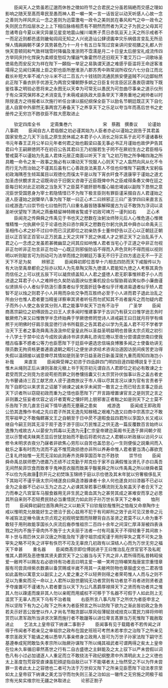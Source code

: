 <!-- { "loadSidebar": true } -->
　　臣闻天人之势虽若辽邈而休咎之徴如符节之合君民之分虽若隔絶而交感之理如影响之随天至髙而卑民至愚而神人君一嚬一笑一言一话皆足以动天听感人心故一念之善则为祥风庆云一念之差则为迅雷激电一政令之美则民在春风和气之中一政令之失则民立烈焰层氷之上上下相应脉络相贯有不期然而然者为天之子为民之父母其可忽诸粤自今夏以来灾异屡见星变地震山摧川竭黒子贯日赤氛亘天上天之所示戒者不一而足近则都邑逺则畿甸闾阎无知之人兴讹造讪公肆谤讟幸灾乐祸倡言变乱无所忌惮人情詾詾朝不谋夕其势甚危乃十一月十有五日车驾过宫亲讲问安视膳之礼都人忻快天意顿囘和气致祥瑞雪时降徧及淮浙罔不霑濡是月二十日皇太后册宝礼成流传四方举同庆抃化悍戾为柔顺变愁叹为懽謡气象霍然尽还旧观天下耄艾万口一词歌咏圣徳易危而安反灾为祥在陛下一頥指一举足之易孰谓天道之难感乎臣滥将王命迓客淮壖得之见闻归美报上臣之职也臣所歴淮浙八郡苏秀中熟常润所収仅六七分自江而北截长补短大率不减六分斗米不过二百五六十钱钱防流通民旅安便盗贼不兴边鄙帖然此正陛下垂衣拱手优游无为两宫交懽朝野多娯之日臣复何言臣区区愚衷窃谓陛下既鉴徃事之明验必思将来之永图无以天幸为可常无以愚民为可忽曲尽事亲之道示仪刑于有众深究保邦本之术消变乱于未萌戒谕执政大臣条举天下滞务重地之阙帅者以时除授逺方之待报者以次施行听任台谏以振纪纲保全臣下以励名节朝廷既正天下自化逺人自賔中外廓然无事两宫万寿备天下之养享天下之乐足以夸当年而髙后世书之史册传之无穷岂不韪欤臣不胜大愿取进止






　　钦定四库全书
　　定斋集巻六　　　　　　　宋　蔡戡　撰奏议
　　论谨始八事疏
　　臣闻自古人君临御之初必谨其始为人臣者亦必以谨始之説告于其君盖国家安危之几天下治乱之原生民休戚之本君子小人消长之际实系于此可不谨诸春秋书元年春王正月公羊曰元年者何君之始也糓梁曰虽无事必书正月谨始也故伊尹告其君曰今王嗣厥徳罔不在初召公告其君曰王乃初服若生子罔不在厥初生古之君臣相与警戒莫不以谨始为先盖人君体元居正南面以听天下龙飞之初万物之所争睹四海之所具瞻一命令之发一政事之施必有以竦动天下悦服人心则天下之人翕然向风从化不令而行无为而治始之不谨其后虽有仁心善政良法美意人不信也仰惟陛下嗣膺大宝躬临初政海隅苍生倾耳属目以观徳化而徯太平是以陛下宵衣旰食不遑康寜于谨始之道尤加圣虑伏覩求言之诏既询访于旧弼又咨诹于近臣既俾中外之臣咸得条奏又俾在廷之臣每日轮对此正初政之当急天下之臣莫不披肝胆布腹心输忠竭诚以副陛下恳恻之意况臣世受国恩身为宰士若隐情惜已不为陛下极言臣则有罪臣谨采掇自古人君谨始之道人臣谨始之説槩举八事为陛下献一曰正心术二曰辨邪正三曰广圣学四曰来直言五曰戒游逸六曰崇节俭七曰恤刑罚八曰重名器皆随事解释援古为证不敢饰为浮词以渎圣听伏望陛下清闲之燕垂精留神特赐省覧或于初政可禆万一谨列如右
　　正心术
　　臣闻尧之传舜舜之传禹见于书也天之厯数在汝躬汝终陟元后人心惟危道心惟微惟精惟一允执厥中见于论语也尧曰咨尔舜天之厯数在尔躬允执其中舜亦以命禹夫三圣相传心术之妙不过曰中而已汉武即位之初亲防多士董仲舒告以正心以正朝廷正朝廷以正百官正百官以正万民盖上天之灾祥下民之休戚人才之邪正天下之治乱系于人君之心一念虑之发虽若甚微幽显之间其应如响惟人君者当宅心于正道之中非正勿视非正勿听非正勿言非正勿动一心既正则邪佞防谄不得而入声色货利不得而摇以视则明以听则聪言可为则动可为法举而措之则朝廷万事无不归于正四方逺迩无不一于正天下不足为矣
　　辨邪正
　　臣闻舜初即位首举十六相去四防而天下咸服传以为有大功至禹臯都俞之际亦以知人为先臯陶又陈九徳谓人君能知九徳之人考察其真伪而信任之上可以抚五辰下可以凝庶绩盖知人人君之盛徳人君无职事惟辨君子小人而进退之耳君子小人之难辨也久矣防谄面谀似忠乗机投合似智胁肩谄笑似恭小廉曲谨似贤排斥小人者似乎防汲引善类者似乎党面折廷争者似乎讦难进易退者似乎矫人君智不足以烛之则君子小人并用而杂处交争而互胜终必至于小人进而君子退此治乱之所由分也惟人君者要当精鉴详察审其贤者听任而勿贰知其不肖者废斥之而勿疑内君子而外小人使之各安其分则人君之能事毕矣天下岂有不治乎
　　广圣学
　　臣闻商髙宗嗣位之初傅説告之曰王人求多闻时惟建事学于古训乃有获又曰惟学逊志务时敏厥修乃来又曰惟斆学半念终始典于学厥徳修罔觉诗人进戒嗣王曰日就月将学有缉熈于光明佛时仔肩示我显徳行诗书所载臣之告其君必以学为先盖人君不可不学者学治天下王者之事尧舜禹汤汲汲仲尼皇皇此所以圣益圣明益明也昔唐太宗贞观之初引十八学士于禁中论古今成败讽诵诗书讲求典礼咨询忘倦以至夜分尝谓虞世南曰使我稽古临事不惑者公等力也臣愿陛下于廷臣中遴选忠信端良博雅多闻之士使备劝讲无限员数无拘资格更畨逓直退朝之暇引之便坐讲求经术咨询治道因访民间疾苦吏治得失假以温顔接以诚意俾尽其情如是则圣学日益圣政日新虽深居九重而周知四海岂小补哉
　　来直言
　　臣闻舜受禅之初咨于四岳辟四门明四目逹四聪傅説复于王曰惟木从绳则正后从谏则圣故元稹上书于宪宗初元谓自古人君即位之初必有敢谏之士君受而赏之则竞为忠谠苟拒而罪之则巻懐括囊又引太宗赏孙伏伽事以告之盖古者史为书瞽诵诗三百工献艺庶人谤于道商旅议于市人得以尽其言况以谏为官有言责者乎陛下自即位以来求言之诏屡下纳谏之诚未孚未闻赏一敢言之士而已轻去言事之臣此天下识者所以窃窥初政而重为之惜也臣愿陛下广开言路增置谏官言之是则赏之言之非则置之狂妄者优容之诋讦者寛宥之懐奸罔上朋邪害正者黜之如是则天下之士莫不乐告陛下庶几直言日闻下情毕通而无壅蔽之患矣
　　戒游逸
　　臣闻成王即政周公恐其逸豫作书戒之先曰君子所其无逸先知稼穑之艰难乃逸又曰商中宗髙宗之不敢荒寜祖甲之不敢侮鳏寡文王之自朝至于日中昃不遑暇食兹四君所以享国久长又戒以继自今嗣王则其无淫于观于逸于游于田以万民惟正之供无逸一篇反覆数百言始终以逸豫为戒故古人以晏安为鸩毒以无逸为元仁宗皇帝建迩英阁书无逸于屏间朝夕观览以示警戒夫昧爽丕显后世犹怠始而不勤后将若何古之人君朝以听政昼以访问夕以修令未明求衣夜分乃寐者非欲焦心劳形以自苦也盖恐怠心一生则便佞之説乗间而入躭乐之事有时而为流而不返不惟荒政损徳亦非所以养寿命惟人君者要当清心寡欲克己复礼终始惟一无荒无淫如此则寿齐尧舜享国百年岂不韪欤
　　崇节俭
　　臣闻舜命禹总朕师懋乃徳嘉乃丕绩不过克勤于邦克俭于家不自满假惟汝贤孔子亦曰禹吾无间然矣菲饮食而致孝乎鬼神恶衣服而致美乎黻冕舜之所以传禹禹之所以继舜者莫不以俭为先故唐宗开元之初焚珠玉锦绣于庭以示俭徳及其末年犹以穷奢极侈乱天下其始可不谨乎唐太宗问禇遂良曰舜造漆器谏者十余人何也遂良对曰漆器不已必以金为之金器不已必以玉为之古之人必谏其渐若事已横流则无及矣盖天子者合天下之力而奉之凡宫室车马服食器用无非生民之膏血其为之甚劳其成之甚难安而享之必思其所自来则不忍轻费民财必当重惜民力如此则子孙万世长享天下之奉矣
　　恤刑罚
　　臣闻舜初嗣位首陈典刑之义以勅天下曰钦哉钦哉惟刑之恤哉又命臯陶作士戒以惟明克允故能好生之徳洽于民心兹用不犯于有司卹刑之效于此可见汉景帝之元年减笞法定棰令唐太宗贞观之初观明堂图而除鞭背自古圣贤之君莫不以人命为重不敢轻于用刑故能享国长久庆流后裔恭惟祖宗二百四十余年之间深仁厚泽渐被四表诛戮之刑内不施于骨肉外不施于士大夫丽于法者一付有司虽天子不得轻重于其间故卜年卜世与周匹休又非汉唐之所能及陛下遵守祖宗成宪谨于用刑寜失之寛不可失之急寜失之略不可失之详寜有佚罚不可及无辜庶几初政有以深结人心而为万世无穷之福天下幸甚
　　重名器
　　臣闻商髙宗即位傅説进于王曰惟治乱在庶官官不及私昵惟其人爵罔及恶徳惟其贤夫爵赏天下之公器当与天下共之非人君所得而私昔韩昭侯爱一敝袴不以赐左右必欲待有功者且曰明主爱一嚬一笑袴岂特嚬笑哉唐宣宗重惜章服有司尝具绯紫衣数袭以备赏赐或半嵗不用其一夫敝袴防物也章服虚文也二君吝惜如此盖物以寓意文以副实上之人爱之重之不以轻畀则得之者荣苟惟人人而与之则不足以为重矣而况一命以上人君所以励世磨钝无功者赏则有功者怠不肖者进则贤者退予夺废置可不谨诸为人君者要当以天下为公凡髙爵厚禄择天下之贤而有功者共之惟其人勿以疎逺而废非其人勿以亲昵而用威权不可移于下名器不可假于人如此则上无滥赏下无辜人而天下乌有不治者哉
　　右臣所言八事凡陛下之所优为者臣申言之所以坚陛下有为之心陛下之所未为者臣预言之所以防陛下欲为之渐此皆初政之急务若夫示好恶公毁誉以作人才尚名节黜贪鄙以厚风俗薄赋敛戒掊克以寛民力择将帅明赏罚以肃军政所当讲求次第而施行者不敢躐等以进位卑言髙罪当万死惟陛下裁赦取进止
　　乞法太上皇帝驭下纳谏二事劄子
　　臣闻事有见于载籍者不若传闻之详得于传闻者不若亲见之审祖宗之政布在国史班班可考然未若孝宗之治陛下之所亲见孝宗圣政天下能诵之难以悉举凡事亲修身立政用人皆可为万世子孙家法陛下嗣守丕基遵奉成宪罔敢坠失孝宗所以贻厥孙谋陛下所以绳其祖武者可谓两得之矣太上皇帝在位未久率循旧章然髙世之行有二自古盛徳之主鲜能及之太上驭下以严未尝假以词色凡有小过必加谴逐人人重足而立不敢挠法干政纪纲整肃中外清明此太上之义徳也太上圣度包荒容受直谏虽犯顔逆指自敌已以下不能堪者太上怡然受之不以为忤未尝罪一言者此太上之容徳也二者可为法于万世抑又陛下之所亲见臣愿陛下动法孝宗至如太上皇帝驭下纳谏之美尤当守而勿失则三圣之治如出一辙传之无穷施之罔极于祖宗有光矣实维宗社无疆之休取进止
　　论邪正劄子
